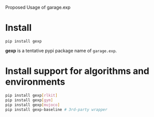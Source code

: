 Proposed Usage of garage.exp

# Install
`pip install gexp`

**gexp** is a tentative pypi package name of `garage.exp`.

# Install support for algorithms and environments
```bash
pip install gexp[rlkit]
pip install gexp[gym]
pip install gexp[mujoco]
pip install gexp-baseline # 3rd-party wrapper
```
